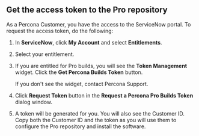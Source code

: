 ## Get the access token to the Pro repository

As a Percona Customer, you have the access to the ServiceNow portal. To request the access token, do the following:

1. In **ServiceNow**, click **My Account** and select **Entitlements**.
2. Select your entitlement.
3. If you are entitled for Pro builds, you will see the **Token Management** widget. Click the **Get Percona Builds Token** button.

    If you don't see the widget, contact Percona Support.

4. Click **Request Token** button in the **Request a Percona Pro Builds Token** dialog window.
5. A token will be generated for you. You will also see the Customer ID. Copy both the Customer ID and the token as you will use them to configure the Pro repository and install the software.
